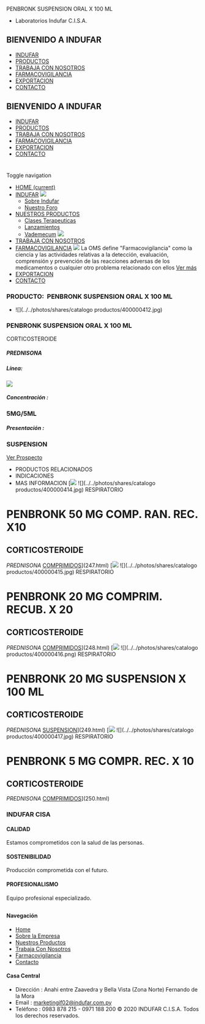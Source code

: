 PENBRONK SUSPENSION ORAL X 100 ML
- Laboratorios Indufar C.I.S.A.
## BIENVENIDO A INDUFAR
* [INDUFAR](245.html#)
* [PRODUCTOS](245.html#)
* [TRABAJA CON NOSOTROS](245.html#)
* [FARMACOVIGILANCIA](245.html#)
* [EXPORTACION](245.html#)
* [CONTACTO](245.html#)
## BIENVENIDO A INDUFAR
* [INDUFAR](../../index.html)
* [PRODUCTOS](../../productos.html)
* [TRABAJA CON NOSOTROS](../../trabaja_con_nosotros.html)
* [FARMACOVIGILANCIA](../../farmacovigilancia.html)
* [EXPORTACION](../../exportacion.html)
* [CONTACTO](../../contacto.html)
# 
Toggle navigation
* [HOME (current)](../../index.html)
* [INDUFAR](245.html#) 
  [![ ](../../photos/shares/Sistema/Menu/indufar_menul.jpg)](../../institucional.html)
  - [Sobre Indufar](../../institucional.html)
  - [Nuestro Foro](../../blog.html)
* [NUESTROS PRODUCTOS](245.html#) 
  - [Clases Terapeuticas](../clases_terapeuticas.html)
  - [Lanzamientos](../lanzamientos.html)
  - [Vademecum](../../productos.html)
  [![ ](../../photos/shares/Sistema/Menu/productos.png)](../../productos.html)
* [TRABAJA CON NOSOTROS](../../trabaja_con_nosotros.html)
* [FARMACOVIGILANCIA](245.html#) 
  [![ ](../../photos/shares/Sistema/Menu/TUBOS.png)](../../farmacovigilancia.html)
  La OMS define "Farmacovigilancia" como la ciencia y las actividades relativas a la detección, evaluación, comprensión y prevención de las reacciones adversas de los medicamentos o cualquier otro problema relacionado con ellos
  [Ver más](../../farmacovigilancia.html)
* [EXPORTACION](../../exportacion.html)
* [CONTACTO](../../contacto.html)
### PRODUCTO:  PENBRONK SUSPENSION ORAL X 100 ML
* ![](../../photos/shares/catalogo productos/400000412.jpg)
### **PENBRONK SUSPENSION ORAL X 100 ML**
CORTICOSTEROIDE
##### **PREDNISONA**
##### **Línea:**
[![](../../photos/shares/Laboratorios/lab_indufar.png)](../linea/1.html)
##### **Concentración :**
### 5MG/5ML
##### **Presentación :**
### SUSPENSION
[Ver Prospecto](https://www.indufar.com.py/files/shares/prospectos/400000412.pdf)
* PRODUCTOS RELACIONADOS
* INDICACIONES
* MAS INFORMACION
[![](../../photos/shares/Laboratorios/lab_indufar.png)
![](../../photos/shares/catalogo productos/400000414.jpg)
RESPIRATORIO
# PENBRONK 50 MG COMP. RAN. REC. X10
## CORTICOSTEROIDE
*PREDNISONA*
[COMPRIMIDOS](245.html#)](247.html)
[![](../../photos/shares/Laboratorios/lab_indufar.png)
![](../../photos/shares/catalogo productos/400000415.jpg)
RESPIRATORIO
# PENBRONK 20 MG COMPRIM. RECUB. X 20
## CORTICOSTEROIDE
*PREDNISONA*
[COMPRIMIDOS](245.html#)](248.html)
[![](../../photos/shares/Laboratorios/lab_indufar.png)
![](../../photos/shares/catalogo productos/400000416.png)
RESPIRATORIO
# PENBRONK 20 MG SUSPENSION X 100 ML
## CORTICOSTEROIDE
*PREDNISONA*
[SUSPENSION](245.html#)](249.html)
[![](../../photos/shares/Laboratorios/lab_indufar.png)
![](../../photos/shares/catalogo productos/400000417.jpg)
RESPIRATORIO
# PENBRONK 5 MG COMPR. REC. X 10
## CORTICOSTEROIDE
*PREDNISONA*
[COMPRIMIDOS](245.html#)](250.html)
### INDUFAR CISA
#### CALIDAD
Estamos comprometidos con la salud de las personas.
#### SOSTENIBILIDAD
Producción comprometida con el futuro.
#### PROFESIONALISMO
Equipo profesional especializado.
## 
#### Navegación
* [Home](../../index.html)
* [Sobre la Empresa](../../institucional.html)
* [Nuestros Productos](../../productos.html)
* [Trabaja Con Nosotros](../../trabaja_con_nosotros.html)
* [Farmacovigilancia](../../farmacovigilancia.html)
* [Contacto](../../contacto.html)
#### Casa Central
* Dirección : Anahi entre Zaavedra y Bella Vista (Zona Norte) Fernando de la Mora
* Email : [marketingif02@indufar.com.py](mailto:marketingif02@indufar.com.py)
* Teléfono : 0983 878 215 - 0971 188 200
© 2020 INDUFAR C.I.S.A. Todos los derechos reservados.